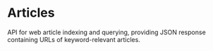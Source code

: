 # Articles
API for web article indexing and querying, providing JSON response containing URLs of keyword-relevant articles.
